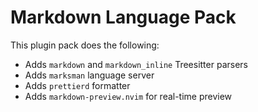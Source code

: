 # Markdown Language Pack

This plugin pack does the following:

- Adds `markdown` and `markdown_inline` Treesitter parsers
- Adds `marksman` language server
- Adds `prettierd` formatter
- Adds `markdown-preview.nvim` for real-time preview

